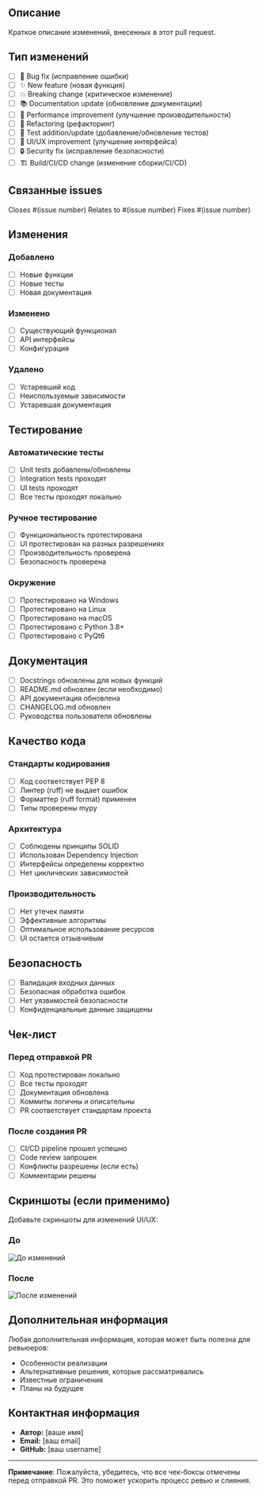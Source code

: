 ## Описание

Краткое описание изменений, внесенных в этот pull request.

## Тип изменений

- [ ] 🐛 Bug fix (исправление ошибки)
- [ ] ✨ New feature (новая функция)
- [ ] 💥 Breaking change (критическое изменение)
- [ ] 📚 Documentation update (обновление документации)
- [ ] 🚀 Performance improvement (улучшение производительности)
- [ ] 🔧 Refactoring (рефакторинг)
- [ ] 🧪 Test addition/update (добавление/обновление тестов)
- [ ] 🎨 UI/UX improvement (улучшение интерфейса)
- [ ] 🔒 Security fix (исправление безопасности)
- [ ] 🏗️ Build/CI/CD change (изменение сборки/CI/CD)

## Связанные issues

Closes #(issue number)
Relates to #(issue number)
Fixes #(issue number)

## Изменения

### Добавлено
- [ ] Новые функции
- [ ] Новые тесты
- [ ] Новая документация

### Изменено
- [ ] Существующий функционал
- [ ] API интерфейсы
- [ ] Конфигурация

### Удалено
- [ ] Устаревший код
- [ ] Неиспользуемые зависимости
- [ ] Устаревшая документация

## Тестирование

### Автоматические тесты
- [ ] Unit tests добавлены/обновлены
- [ ] Integration tests проходят
- [ ] UI tests проходят
- [ ] Все тесты проходят локально

### Ручное тестирование
- [ ] Функциональность протестирована
- [ ] UI протестирован на разных разрешениях
- [ ] Производительность проверена
- [ ] Безопасность проверена

### Окружение
- [ ] Протестировано на Windows
- [ ] Протестировано на Linux
- [ ] Протестировано на macOS
- [ ] Протестировано с Python 3.8+
- [ ] Протестировано с PyQt6

## Документация

- [ ] Docstrings обновлены для новых функций
- [ ] README.md обновлен (если необходимо)
- [ ] API документация обновлена
- [ ] CHANGELOG.md обновлен
- [ ] Руководства пользователя обновлены

## Качество кода

### Стандарты кодирования
- [ ] Код соответствует PEP 8
- [ ] Линтер (ruff) не выдает ошибок
- [ ] Форматтер (ruff format) применен
- [ ] Типы проверены mypy

### Архитектура
- [ ] Соблюдены принципы SOLID
- [ ] Использован Dependency Injection
- [ ] Интерфейсы определены корректно
- [ ] Нет циклических зависимостей

### Производительность
- [ ] Нет утечек памяти
- [ ] Эффективные алгоритмы
- [ ] Оптимальное использование ресурсов
- [ ] UI остается отзывчивым

## Безопасность

- [ ] Валидация входных данных
- [ ] Безопасная обработка ошибок
- [ ] Нет уязвимостей безопасности
- [ ] Конфиденциальные данные защищены

## Чек-лист

### Перед отправкой PR
- [ ] Код протестирован локально
- [ ] Все тесты проходят
- [ ] Документация обновлена
- [ ] Коммиты логичны и описательны
- [ ] PR соответствует стандартам проекта

### После создания PR
- [ ] CI/CD pipeline прошел успешно
- [ ] Code review запрошен
- [ ] Конфликты разрешены (если есть)
- [ ] Комментарии решены

## Скриншоты (если применимо)

Добавьте скриншоты для изменений UI/UX:

### До
![До изменений](url_to_screenshot)

### После
![После изменений](url_to_screenshot)

## Дополнительная информация

Любая дополнительная информация, которая может быть полезна для ревьюеров:

- Особенности реализации
- Альтернативные решения, которые рассматривались
- Известные ограничения
- Планы на будущее

## Контактная информация

- **Автор:** [ваше имя]
- **Email:** [ваш email]
- **GitHub:** [ваш username]

---

**Примечание**: Пожалуйста, убедитесь, что все чек-боксы отмечены перед отправкой PR. Это поможет ускорить процесс ревью и слияния.
